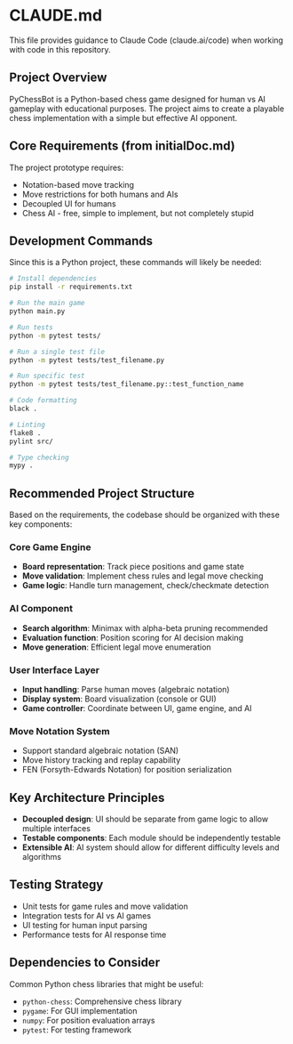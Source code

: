 # CLAUDE.md

This file provides guidance to Claude Code (claude.ai/code) when working with code in this repository.

## Project Overview

PyChessBot is a Python-based chess game designed for human vs AI gameplay with educational purposes. The project aims to create a playable chess implementation with a simple but effective AI opponent.

## Core Requirements (from initialDoc.md)

The project prototype requires:
- Notation-based move tracking
- Move restrictions for both humans and AIs  
- Decoupled UI for humans
- Chess AI - free, simple to implement, but not completely stupid

## Development Commands

Since this is a Python project, these commands will likely be needed:

```bash
# Install dependencies
pip install -r requirements.txt

# Run the main game
python main.py

# Run tests
python -m pytest tests/

# Run a single test file
python -m pytest tests/test_filename.py

# Run specific test
python -m pytest tests/test_filename.py::test_function_name

# Code formatting
black .

# Linting
flake8 .
pylint src/

# Type checking
mypy .
```

## Recommended Project Structure

Based on the requirements, the codebase should be organized with these key components:

### Core Game Engine
- **Board representation**: Track piece positions and game state
- **Move validation**: Implement chess rules and legal move checking
- **Game logic**: Handle turn management, check/checkmate detection

### AI Component
- **Search algorithm**: Minimax with alpha-beta pruning recommended
- **Evaluation function**: Position scoring for AI decision making
- **Move generation**: Efficient legal move enumeration

### User Interface Layer
- **Input handling**: Parse human moves (algebraic notation)
- **Display system**: Board visualization (console or GUI)
- **Game controller**: Coordinate between UI, game engine, and AI

### Move Notation System
- Support standard algebraic notation (SAN)
- Move history tracking and replay capability
- FEN (Forsyth-Edwards Notation) for position serialization

## Key Architecture Principles

- **Decoupled design**: UI should be separate from game logic to allow multiple interfaces
- **Testable components**: Each module should be independently testable
- **Extensible AI**: AI system should allow for different difficulty levels and algorithms

## Testing Strategy

- Unit tests for game rules and move validation
- Integration tests for AI vs AI games
- UI testing for human input parsing
- Performance tests for AI response time

## Dependencies to Consider

Common Python chess libraries that might be useful:
- `python-chess`: Comprehensive chess library
- `pygame`: For GUI implementation
- `numpy`: For position evaluation arrays
- `pytest`: For testing framework